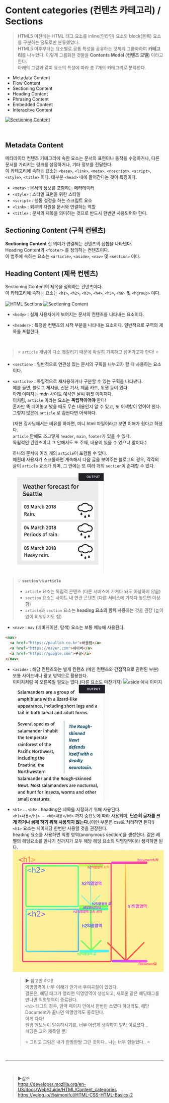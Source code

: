 # Content categories (컨텐츠 카테고리) / Sections

> HTML5 이전에는 HTML 태그 요소를 inline(인라인) 요소와 block(블록) 요소를 구분하는 정도로만 분류했었다.  
> HTML5 이후부터는 요소별로 공통 특성을 공유하는 것끼리 그룹화하여 **카테고리**를 나누었다. 이렇게 그룹화한 것들을 **Contents Model (컨텐츠 모델)** 이라고 한다.  
> 아래의 그림과 같이 요소의 특성에 따라 총 7개의 카테고리로 분류한다.

- Metadata Content
- Flow Content
- Sectioning Content
- Heading Content
- Phrasing Content
- Embedded Content
- Interacitve Content

[![Sectioning Content](https://developer.mozilla.org/en-US/docs/Web/Guide/HTML/Content_categories/content_categories_venn.png)](https://developer.mozilla.org/en-US/docs/Web/Guide/HTML/Content_categories)

<br>

## Metadata Content

메타데이터 컨텐츠 카테고리에 속한 요소는 문서의 표현이나 동작을 수정하거나, 다른 문서를 가리키는 링크를 설정하거나, 기타 정보를 전달한다.  
이 카테고리에 속하는 요소는 `<base>`, `<link>`, `<meta>`, `<noscript>`, `<script>`, `<style>`, `<title>` 이다. 대부분 `<head>` 내에 들어간다는 것이 특징이다.

- `<meta>` : 문서의 정보를 포함하는 메타데이터
- `<style>` : 스타일 표현을 위한 스타일
- `<script>` : 행동 설정을 하는 스크립트 요소
- `<link>` : 외부의 자원을 문서와 연결하는 역할
- `<title>` : 문서의 제목을 의미하는 것으로 반드시 한번만 사용되어야 한다.

## Sectioning Content (구획 컨텐츠)

**Sectioning Content** 란 의미가 연결되는 컨텐츠의 집합을 나타낸다.  
Heading Content와 `<footer>` 를 정의하는 컨텐츠이다.  
이 범주에 속하는 요소는 `<article>`, `<aside>`, `<nav>` 및 `<section>` 이다.

## Heading Content (제목 컨텐츠)

Sectioning Content의 제목을 정의하는 컨텐츠이다.  
이 카테고리에 속하는 요소는 `<h1>`, `<h2>`, `<h3>`, `<h4>`, `<h5>`, `<h6>` 및 `<hgroup>` 이다.  
<br>
![HTML Sections](https://paullabworkspace.notion.site/image/https%3A%2F%2Fs3-us-west-2.amazonaws.com%2Fsecure.notion-static.com%2Faf935819-7f52-4de6-bdcb-a658a4ed1d01%2Fsection_fin.png?table=block&id=7af6cb15-bf67-4339-9e44-42c5ac77ded8&spaceId=579fe283-28aa-489d-ae65-d683304becfc&width=2000&userId=&cache=v2)
![Sectioning Content](https://paullabworkspace.notion.site/image/https%3A%2F%2Fs3-us-west-2.amazonaws.com%2Fsecure.notion-static.com%2F561ed611-72a9-4e72-af3a-4daeb19c9909%2FUntitled.png?table=block&id=0905182b-4083-40d3-9314-aae473fc6ddf&spaceId=579fe283-28aa-489d-ae65-d683304becfc&width=2000&userId=&cache=v2)

- `<body>` : 실제 사용자에게 보여지는 문서의 컨텐츠를 나타내는 요소이다.

- `<header>` : 특정한 컨텐츠의 시작 부분을 나타내는 요소이다. 일반적으로 구역의 제목을 포함한다.

<br>

> ⭐️ `article` 개념이 다소 헷갈리기 때문에 확실히 기록하고 넘어가고자 한다! ⭐️

- `<section>` : 일반적으로 연관성 있는 문서의 구획을 나누고자 할 때 사용하는 요소이다.

- `<article>` : 독립적으로 재사용하거나 구분할 수 있는 구획을 나타낸다.  
  예를 들면, 블로그 게시물, 신문 기사, 제품 카드, 위젯 등이 있다.  
  아래 이미지는 mdn 사이트 예시인 날씨 위젯 이미지다.  
  이처럼, `article` 이라는 요소는 **독립적이어야** 한다!  
  혼자만 똑 떼어놓고 봤을 때도 무슨 내용인지 알 수 있고, 또 어색함이 없어야 한다.  
  그렇지 않은데 `article` 로 감싼다면 어색하다.

  (재현 강사님께서는 비유를 하자면, 미니 html 파일이라고 보면 이해가 쉽다고 하셨다.  
  `article` 안에도 조그맣게 `header`, `main`, `footer`가 있을 수 있다.  
  독립적인 컨텐츠이니 그 안에서도 또 주제, 내용이 있을 수 있으니 말이다.)

  하나의 문서에 여러 개의 `article`이 포함될 수 있다.  
  예컨대 사용자가 스크롤하면 계속해서 다음 글을 보여주는 블로그의 경우, 각각의 글이 `article` 요소가 되며, 그 안에는 또 여러 개의 `section`이 존재할 수 있다.

  ![mdn 날씨 위젯](/imgs/widget.png)

> 💡 **`section`** vs **`article`**
>
> - `article` 요소는 독립적 콘텐츠 (다른 서비스에 가져다 놔도 이상하지 않음)
> - `section` 요소는 사이트 내 연관 콘텐츠 (다른 서비스에 가져다 놓으면 이상함)
> - `article`과 `section` 요소는 **heading 요소와 함께 사용**하는 것을 권장 (높이 없이 비워두기도 함)

- `<nav>` : `nav` (네비게이션, 탐색) 요소는 보통 메뉴에 사용된다.

```html
<nav>
  <a href="https://paullab.co.kr">바울랩</a>
  <a href="https://naver.com">네이버</a>
  <a href="https://google.com">구글</a>
</nav>
```

- `<aside>` : 해당 컨텐츠와는 별개 컨텐츠 (메인 컨텐츠와 간접적으로 관련된 부분)  
  보통 사이드바나 광고 영역으로 활용한다.  
  이미지처럼 꼭 오른쪽일 필요는 없다.(다른 요소도 마찬가지)
  ![aside 예시 이미지](https://paullabworkspace.notion.site/image/https%3A%2F%2Fs3-us-west-2.amazonaws.com%2Fsecure.notion-static.com%2Fa95fa398-2fb0-48ca-8371-9550dbc0535c%2FUntitled.png?table=block&id=35739c03-d01f-4a2d-9121-744d15d4cdf3&spaceId=579fe283-28aa-489d-ae65-d683304becfc&width=2000&userId=&cache=v2)  
  ![mdn aside 이미지](/imgs/aside-img.png)

- `<h1>` ... `<h6>` : heading은 제목을 지정하기 위해 사용된다.  
   `<h1>내용</h1> ~ <h6>내용</h6>` 까지 중요도에 따라 사용되며, **단순히 글자를 크게 하거나 굵게 하기 위해 사용되지 않는다.**(이런 부분은 css로 처리하면 된다!)  
   `<h1>` 요소는 페이지당 한번만 사용할 것을 권장한다.  
   heading 요소를 사용하면 익명 영역(anonymous section)을 생성한다. 같은 레벨의 헤딩요소를 만나기 전까지가 모두 해당 헤딩 요소의 익명영역이라 생각하면 된다.  
   ![heading Tag 익명영역](/imgs/heading_Tag_anonymous_section.png)

  > ▶︎ 참고만 하기!  
  > 익명영역이 너무 이해가 안가서 우여곡절이 있었다.  
  > 결론은, 헤딩 태그가 열리면 익명영역이 생성되고, 새로운 같은 헤딩태그를 만나면 익명영역이 종료된다.  
  > `<h1>` 태그의 경우, 만약 페이지 안에서 한번만 쓰였다 하더라도, 해당 Document가 끝나면 익명영역도 종료된다.  
  > 이게 다다!  
  > 원범 멘토님이 말씀하시기를, 너무 어렵게 생각하지 말라 이르셨다...  
  > 헤딩은 그저 제목일 뿐!
  >
  > ⭐️ 그리고 그림은 내가 한땀한땀 그린 것이다.. 나는 너무 힘들었다.. ⭐️

<br>

---

<br>

> ▶︎참조  
> <https://developer.mozilla.org/en-US/docs/Web/Guide/HTML/Content_categories>  
> <https://velog.io/@simoniful/HTML-CSS-HTML-Basics-2>
